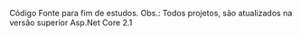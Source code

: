 Código Fonte para fim de estudos.
Obs.: Todos projetos, são atualizados na versão superior Asp.Net Core 2.1